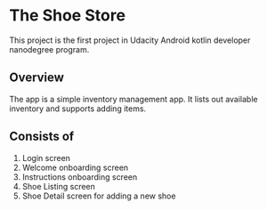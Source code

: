 # The Shoe Store

This project is the first project in Udacity Android kotlin developer nanodegree program.

## Overview
The app is a simple inventory management app. It lists out available inventory and supports adding items.

## Consists of
1. Login screen
2. Welcome onboarding screen
3. Instructions onboarding screen
4. Shoe Listing screen
5. Shoe Detail screen for adding a new shoe
